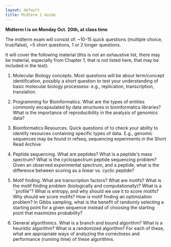 ```yaml
---
layout: default
title: Midterm 1 Guide
---
```


**Midterm I is on Monday Oct. 20th, at class time**

The midterm exam will consist of: ~10-15 quick questions (multiple choice, true/false), ~5 short questions, 1 or 2 longer questions.  

It will cover the following material (this is not an exhaustive list, there may be material, especially from 
Chapter 1, that is not listed here, that may be included in the test):

1.	Molecular Biology concepts. Most questions will be about term/concept identification, possibly a short question to
test your understanding of basic molecular biology processess: e.g., replication, transcription, translation.  

2. Programming for Bioinformatics. What are the types of entities commonly encapsulated by data
structures in bioinformatics libraries? What is the importance of reproducibility in the analysis of 
genomics data?  

3.	Bioinformatics Resources. Quick questions of to check your ability to identify resources containing specific types of data. E.g., genomic sequences
may be found in refseq, sequencing experiments in the Short Read Archive  

4. Peptide sequencing. What are peptides? What is a peptide's mass spectrum? What is the cyclospectrum peptide sequencing problem? Given an observed experimental spectrum, and a peptide, what is the difference between scoring as a linear vs. cyclic peptide?  

5. Motif finding. What are transcription factors? What are motifs? What is the motif finding problem (biologically and computationally)? What is a ``profile"? What is entropy, and why should we use it to score motifs? Why should we score motifs? How is motif finding an optimization problem?  In Gibbs sampling, what is the benefit of randomly selecting a starting point for a given sequence instead of choosing the starting point that maximizes probability?  

6. General algorithmics. What is a branch and bound algorithm? What is a heuristic algorithm? What is a randomized algorithm? For each of these, what are appropriate ways of analyzing the correctness and performance (running time) of these algorithms.  



